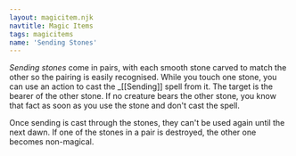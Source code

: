 ```yaml
---
layout: magicitem.njk
navtitle: Magic Items
tags: magicitems
name: 'Sending Stones'
---
```

_Sending stones_ come in pairs, with each smooth stone carved to match the other so the pairing is easily recognised. While you touch one stone, you can use an action to cast the _[[Sending]] spell from it. The target is the bearer of the other stone. If no creature bears the other stone, you know that fact as soon as you use the stone and don't cast the spell.

Once sending is cast through the stones, they can't be used again until the next dawn. If one of the stones in a pair is destroyed, the other one becomes non-magical.